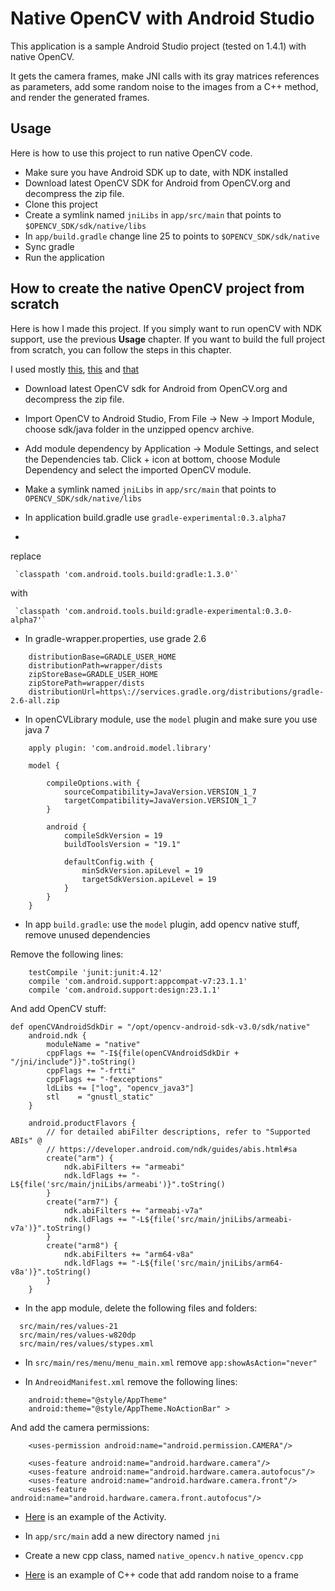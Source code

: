 # Native OpenCV with Android Studio

This application is a sample Android Studio project (tested on 1.4.1) with native OpenCV.

It gets the camera frames, make JNI calls with its gray matrices references as parameters, add some random noise to the images from a C++ method, and render the generated frames.

## Usage
Here is how to use this project to run native OpenCV code.

* Make sure you have Android SDK up to date, with NDK installed
* Download latest OpenCV SDK for Android from OpenCV.org and decompress the zip file.
* Clone this project
* Create a symlink named `jniLibs` in `app/src/main` that points to `$OPENCV_SDK/sdk/native/libs`
* In `app/build.gradle` change line 25 to points to `$OPENCV_SDK/sdk/native`
* Sync gradle
* Run the application


## How to create the native OpenCV project from scratch
Here is how I made this project. If you simply want to run openCV with NDK support, use the previous **Usage** chapter. If you want to build the full project from scratch, you can follow the steps in this chapter.

I used mostly [this](http://stackoverflow.com/questions/27406303/opencv-in-android-studio), [this](http://stackoverflow.com/questions/32171259/opencv-with-android-studio-1-3-using-new-gradle-undefined-reference) and [that](https://github.com/jlhonora/opencv-android-sample)


* Download latest OpenCV sdk for Android from OpenCV.org and decompress the zip file.
* Import OpenCV to Android Studio, From File -> New -> Import Module, choose sdk/java folder in the unzipped opencv archive.
* Add module dependency by Application -> Module Settings, and select the Dependencies tab. Click + icon at bottom, choose Module Dependency and select the imported OpenCV module.

* Make a symlink named `jniLibs` in `app/src/main` that points to `OPENCV_SDK/sdk/native/libs`

* In application build.gradle use `gradle-experimental:0.3.alpha7`
* 
 replace

     `classpath 'com.android.tools.build:gradle:1.3.0'`
     
 with
 
     `classpath 'com.android.tools.build:gradle-experimental:0.3.0-alpha7'`


* In gradle-wrapper.properties, use grade 2.6
```
    distributionBase=GRADLE_USER_HOME
    distributionPath=wrapper/dists
    zipStoreBase=GRADLE_USER_HOME
    zipStorePath=wrapper/dists
    distributionUrl=https\://services.gradle.org/distributions/gradle-2.6-all.zip
```

* In openCVLibrary module, use the `model` plugin and make sure you use java 7
```
    apply plugin: 'com.android.model.library'

    model {

        compileOptions.with {
            sourceCompatibility=JavaVersion.VERSION_1_7
            targetCompatibility=JavaVersion.VERSION_1_7
        }

        android {
            compileSdkVersion = 19
            buildToolsVersion = "19.1"

            defaultConfig.with {
                minSdkVersion.apiLevel = 19
                targetSdkVersion.apiLevel = 19
            }
        }
    }
```

* In app `build.gradle`: use the `model` plugin, add opencv native stuff, remove unused
  dependencies

 Remove the following lines:
 
```
    testCompile 'junit:junit:4.12'
    compile 'com.android.support:appcompat-v7:23.1.1'
    compile 'com.android.support:design:23.1.1'
```

And add OpenCV stuff:
```
def openCVAndroidSdkDir = "/opt/opencv-android-sdk-v3.0/sdk/native"
    android.ndk {
        moduleName = "native"
        cppFlags += "-I${file(openCVAndroidSdkDir + "/jni/include")}".toString()
        cppFlags += "-frtti"
        cppFlags += "-fexceptions"
        ldLibs += ["log", "opencv_java3"]
        stl    = "gnustl_static"
    }

    android.productFlavors {
        // for detailed abiFilter descriptions, refer to "Supported ABIs" @
        // https://developer.android.com/ndk/guides/abis.html#sa
        create("arm") {
            ndk.abiFilters += "armeabi"
            ndk.ldFlags += "-L${file('src/main/jniLibs/armeabi')}".toString()
        }
        create("arm7") {
            ndk.abiFilters += "armeabi-v7a"
            ndk.ldFlags += "-L${file('src/main/jniLibs/armeabi-v7a')}".toString()
        }
        create("arm8") {
            ndk.abiFilters += "arm64-v8a"
            ndk.ldFlags += "-L${file('src/main/jniLibs/arm64-v8a')}".toString()
        }
    }
 ```

* In the app module, delete the following files and folders:
```
  src/main/res/values-21
  src/main/res/values-w820dp
  src/main/res/values/stypes.xml
```

* In `src/main/res/menu/menu_main.xml` remove `app:showAsAction="never"`

* In `AndreoidManifest.xml` remove the following lines:
```
    android:theme="@style/AppTheme"
    android:theme="@style/AppTheme.NoActionBar" >
```

  And add the camera permissions:
  
```
    <uses-permission android:name="android.permission.CAMERA"/>

    <uses-feature android:name="android.hardware.camera"/>
    <uses-feature android:name="android.hardware.camera.autofocus"/>
    <uses-feature android:name="android.hardware.camera.front"/>
    <uses-feature android:name="android.hardware.camera.front.autofocus"/>
```

* [Here](https://github.com/leadrien/opencv_native_androidstudio/blob/master/app/src/main/java/ch/hepia/lsn/opencv_native_androidstudio/MainActivity.java) is an example of the Activity.


* In `app/src/main` add a new directory named `jni`
* 
  Create a new cpp class, named `native_opencv.h` `native_opencv.cpp`

* [Here](https://github.com/leadrien/opencv_native_androidstudio/blob/master/app/src/main/jni/native_opencv.cpp) is an example of C++ code that add random noise to a frame
